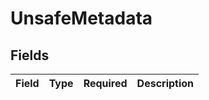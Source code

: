 # UnsafeMetadata


## Fields

| Field       | Type        | Required    | Description |
| ----------- | ----------- | ----------- | ----------- |
